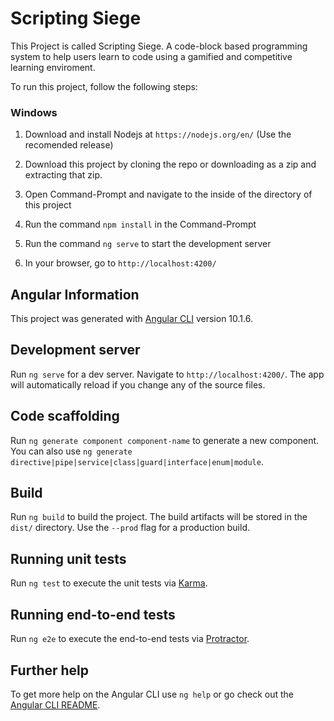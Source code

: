 # Scripting Siege

This Project is called Scripting Siege. A code-block based programming system to help users learn to code using a gamified and competitive learning enviroment.

To run this project, follow the following steps:

### Windows

1. Download and install Nodejs at `https://nodejs.org/en/` (Use the recomended release)

2. Download this project by cloning the repo or downloading as a zip and extracting that zip.

3. Open Command-Prompt and navigate to the inside of the directory of this project

4. Run the command `npm install` in the Command-Prompt

5. Run the command `ng serve` to start the development server

6. In your browser, go to `http://localhost:4200/`

## Angular Information

This project was generated with [Angular CLI](https://github.com/angular/angular-cli) version 10.1.6.

## Development server

Run `ng serve` for a dev server. Navigate to `http://localhost:4200/`. The app will automatically reload if you change any of the source files.

## Code scaffolding

Run `ng generate component component-name` to generate a new component. You can also use `ng generate directive|pipe|service|class|guard|interface|enum|module`.

## Build

Run `ng build` to build the project. The build artifacts will be stored in the `dist/` directory. Use the `--prod` flag for a production build.

## Running unit tests

Run `ng test` to execute the unit tests via [Karma](https://karma-runner.github.io).

## Running end-to-end tests

Run `ng e2e` to execute the end-to-end tests via [Protractor](http://www.protractortest.org/).

## Further help

To get more help on the Angular CLI use `ng help` or go check out the [Angular CLI README](https://github.com/angular/angular-cli/blob/master/README.md).
